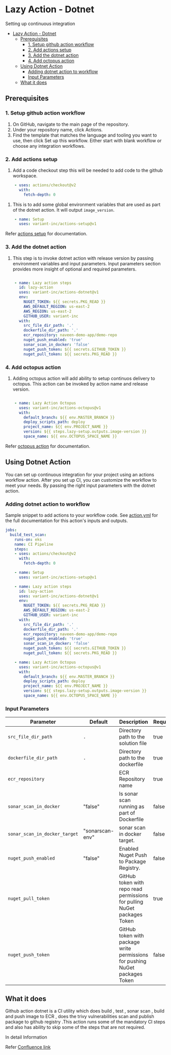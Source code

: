 # Lazy Action - Dotnet

Setting up continuous integration

- [Lazy Action - Dotnet](#lazy-action---dotnet)
  - [Prerequisites](#prerequisites)
    - [1. Setup github action workflow](#1-setup-github-action-workflow)
    - [2. Add actions setup](#2-add-actions-setup)
    - [3. Add the dotnet action](#3-add-the-dotnet-action)
    - [4. Add octopus action](#4-add-octopus-action)
  - [Using Dotnet Action](#using-dotnet-action)
    - [Adding dotnet action to workflow](#adding-dotnet-action-to-workflow)
    - [Input Parameters](#input-parameters)
  - [What it does](#what-it-does)
  
## Prerequisites

### 1. Setup github action workflow

1. On GitHub, navigate to the main page of the repository.
2. Under your repository name, click Actions.
3. Find the template that matches the language and tooling you want to use, then click Set up this workflow. Either start with blank workflow or choose any integration workflows.

### 2. Add actions setup

1. Add a code checkout step this will be needed to add code to the github workspace.

```yaml
    - uses: actions/checkout@v2
      with:
        fetch-depth: 0
```

1. This is to add some global environment variables that are used as part of the dotnet action. It will output `image_version`.

```yaml
    - name: Setup
      uses: variant-inc/actions-setup@v1
```

Refer [actions setup](https://github.com/variant-inc/actions-setup/blob/master/README.md) for documentation.

### 3. Add the dotnet action

1. This step is to invoke dotnet action with release version by passing environment variables and input parameters. Input parameters section provides more insight of optional and required parameters.

```yaml

    - name: Lazy action steps
      id: lazy-action
      uses: variant-inc/actions-dotnet@v1
      env:
        NUGET_TOKEN: ${{ secrets.PKG_READ }}
        AWS_DEFAULT_REGION: us-east-2
        AWS_REGION: us-east-2
        GITHUB_USER: variant-inc
      with:
        src_file_dir_path: '.'
        dockerfile_dir_path: '.'
        ecr_repository: naveen-demo-app/demo-repo
        nuget_push_enabled: 'true'
        sonar_scan_in_docker: 'false'
        nuget_push_token: ${{ secrets.GITHUB_TOKEN }}
        nuget_pull_token: ${{ secrets.PKG_READ }}

```

### 4. Add octopus action

1. Adding octopus action will add ability to setup continuos delivery to octopus. This action can be invoked by action name and release version.

```yaml

    - name: Lazy Action Octopus
      uses: variant-inc/actions-octopus@v1
      with:
        default_branch: ${{ env.MASTER_BRANCH }}
        deploy_scripts_path: deploy
        project_name: ${{ env.PROJECT_NAME }}
        version: ${{ steps.lazy-setup.outputs.image-version }}
        space_name: ${{ env.OCTOPUS_SPACE_NAME }}

```

Refer [octopus action](https://github.com/variant-inc/actions-octopus/blob/master/README.md) for documentation.

## Using Dotnet Action

You can set up continuous integration for your project using an actions workflow action.
After you set up CI, you can customize the workflow to meet your needs. By passing the right input parameters with the dotnet action.

### Adding dotnet action to workflow

Sample snippet to add actions to your workflow code.
See [action.yml](action.yml) for the full documentation for this action's inputs and outputs.

```yaml
jobs:
  build_test_scan:
    runs-on: eks
    name: CI Pipeline
    steps:
    - uses: actions/checkout@v2
      with:
        fetch-depth: 0

    - name: Setup
      uses: variant-inc/actions-setup@v1

    - name: Lazy action steps
      id: lazy-action
      uses: variant-inc/actions-dotnet@v1
      env:
        NUGET_TOKEN: ${{ secrets.PKG_READ }}
        AWS_DEFAULT_REGION: us-east-2
        GITHUB_USER: variant-inc
      with:
        src_file_dir_path: '.'
        dockerfile_dir_path: '.'
        ecr_repository: naveen-demo-app/demo-repo
        nuget_push_enabled: 'true'
        sonar_scan_in_docker: 'false'
        nuget_push_token: ${{ secrets.GITHUB_TOKEN }}
        nuget_pull_token: ${{ secrets.PKG_READ }}

    - name: Lazy Action Octopus
      uses: variant-inc/actions-octopus@v1
      with:
        default_branch: ${{ env.MASTER_BRANCH }}
        deploy_scripts_path: deploy
        project_name: ${{ env.PROJECT_NAME }}
        version: ${{ steps.lazy-setup.outputs.image-version }}
        space_name: ${{ env.OCTOPUS_SPACE_NAME }}

```

### Input Parameters

| Parameter                     | Default         | Description                                                                  | Required |
| ----------------------------- | --------------- | ---------------------------------------------------------------------------- | -------- |
| `src_file_dir_path`           | `.`             | Directory path to the solution file                                          | true     |
| `dockerfile_dir_path`         | `.`             | Directory path to the dockerfile                                             | true     |
| `ecr_repository`              |                 | ECR Repository name                                                          | true     |
| `sonar_scan_in_docker`        | "false"         | Is sonar scan running as part of Dockerfile                                  | false    |
| `sonar_scan_in_docker_target` | "sonarscan-env" | sonar scan in docker target.                                                 | false    |
| `nuget_push_enabled`          | "false"         | Enabled Nuget Push to Package Registry.                                      | false    |
| `nuget_pull_token`            |                 | GitHub token with repo read permissions for pulling NuGet packages Token     | true     |
| `nuget_push_token`            |                 | GitHub token with package write permissions for pushing NuGet packages Token | false    |

## What it does

Github action dotnet is a CI utility which does build , test , sonar scan , build and push image to ECR , does the trivy vulnerabilities scan and publish package to github registry .This action runs some of the mandatory CI steps and also has ability to skip some of the steps that are not required.

In detail Information

Refer [Confluence link](https://usxtech.atlassian.net/wiki/spaces/CLOUD/pages/1346404365/Lazy+Github+Action+Dotnet)
